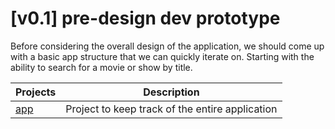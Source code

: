 # [v0.1] pre-design dev prototype

Before considering the overall design of the application, we should come up with a basic app structure
that we can quickly iterate on. Starting with the ability to search for a movie or show by title.


| Projects                | Description                                     |
|-------------------------|-------------------------------------------------|
| [app](projects/app)     | Project to keep track of the entire application |